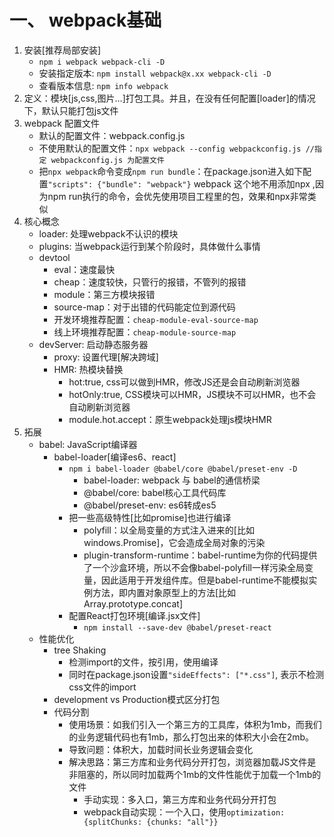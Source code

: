 # 一、 webpack基础
1. 安装[推荐局部安装]
    - `npm i webpack webpack-cli -D`
    - 安装指定版本: `npm install webpack@x.xx webpack-cli -D`
    - 查看版本信息:  `npm info webpack`
2. 定义：模块[js,css,图片...]打包工具。并且，在没有任何配置[loader]的情况下，默认只能打包js文件
3. webpack 配置文件
    - 默认的配置文件：webpack.config.js
    - 不使用默认的配置文件：`npx webpack --config webpackconfig.js //指定 webpackconfig.js 为配置文件` 
    - 把`npx webpack`命令变成`npm run bundle`：在package.json进入如下配置`"scripts": {"bundle": "webpack"}` webpack 这个地不用添加npx ,因为npm run执行的命令，会优先使用项目工程里的包，效果和npx非常类似
4. 核心概念
    - loader: 处理webpack不认识的模块
    - plugins: 当webpack运行到某个阶段时，具体做什么事情
    - devtool 
        - eval：速度最快
        - cheap：速度较快，只管行的报错，不管列的报错         
        - module：第三方模块报错
        - source-map：对于出错的代码能定位到源代码
        - 开发环境推荐配置：`cheap-module-eval-source-map` 
        - 线上环境推荐配置：`cheap-module-source-map` 
    - devServer: 启动静态服务器
        - proxy: 设置代理[解决跨域]
        - HMR: 热模块替换
            - hot:true, css可以做到HMR，修改JS还是会自动刷新浏览器
            - hotOnly:true, CSS模块可以HMR，JS模块不可以HMR，也不会自动刷新浏览器
            - module.hot.accept：原生webpack处理js模块HMR
5. 拓展
    - babel: JavaScript编译器
        - babel-loader[编译es6、react]
            - `npm i babel-loader @babel/core @babel/preset-env -D`
                - babel-loader: webpack 与 babel的通信桥梁
                - @babel/core: babel核心工具代码库
                - @babel/preset-env: es6转成es5
            -  把一些高级特性[比如promise]也进行编译
                - polyfill：以全局变量的方式注入进来的[比如windows.Promise]，它会造成全局对象的污染
                - plugin-transform-runtime：babel-runtime为你的代码提供了一个沙盒环境，所以不会像babel-polyfill一样污染全局变量，因此适用于开发组件库。但是babel-runtime不能模拟实例方法，即内置对象原型上的方法[比如Array.prototype.concat]
            - 配置React打包环境[编译.jsx文件]
                - `npm install --save-dev @babel/preset-react`
    - 性能优化
        - tree Shaking
            - 检测import的文件，按引用，使用编译
            - 同时在package.json设置`"sideEffects": ["*.css"]`, 表示不检测css文件的import
        - development vs Production模式区分打包
        - 代码分割
            - 使用场景：如我们引入一个第三方的工具库，体积为1mb，而我们的业务逻辑代码也有1mb，那么打包出来的体积大小会在2mb。
            - 导致问题：体积大，加载时间长业务逻辑会变化
            - 解决思路：第三方库和业务代码分开打包，浏览器加载JS文件是非阻塞的，所以同时加载两个1mb的文件性能优于加载一个1mb的文件
                - 手动实现：多入口，第三方库和业务代码分开打包
                - webpack自动实现：一个入口，使用`optimization: {splitChunks: {chunks: "all"}}`

    